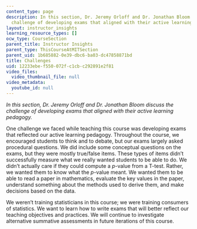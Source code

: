 ```yaml
---
content_type: page
description: In this section, Dr. Jeremy Orloff and Dr. Jonathan Bloom discuss the
  challenge of developing exams that aligned with their active learning  pedagogy.
layout: instructor_insights
learning_resource_types: []
ocw_type: CourseSection
parent_title: Instructor Insights
parent_type: ThisCourseAtMITSection
parent_uid: 1b685882-0e39-dbc6-ba03-dc47858871bd
title: Challenges
uid: 12233ebe-f550-072f-c1cb-c292891e2f81
video_files:
  video_thumbnail_file: null
video_metadata:
  youtube_id: null
---
```


_In this section, Dr. Jeremy Orloff and Dr. Jonathan Bloom discuss the challenge of developing exams that aligned with their active learning pedagogy._

One challenge we faced while teaching this course was developing exams that reflected our active learning pedagogy. Throughout the course, we encouraged students to think and to debate, but our exams largely asked procedural questions. We did include some conceptual questions on the exams, but they were mostly true/false items. These types of items didn’t successfully measure what we really wanted students to be able to do. We didn’t actually care if they could compute a _p_\-value from a T-test. Rather, we wanted them to know what the _p_\-value meant. We wanted them to be able to read a paper in mathematics, evaluate the key values in the paper, understand something about the methods used to derive them, and make decisions based on the data.

We weren’t training statisticians in this course; we were training consumers of statistics. We want to learn how to write exams that will better reflect our teaching objectives and practices. We will continue to investigate alternative summative assessments in future iterations of this course.